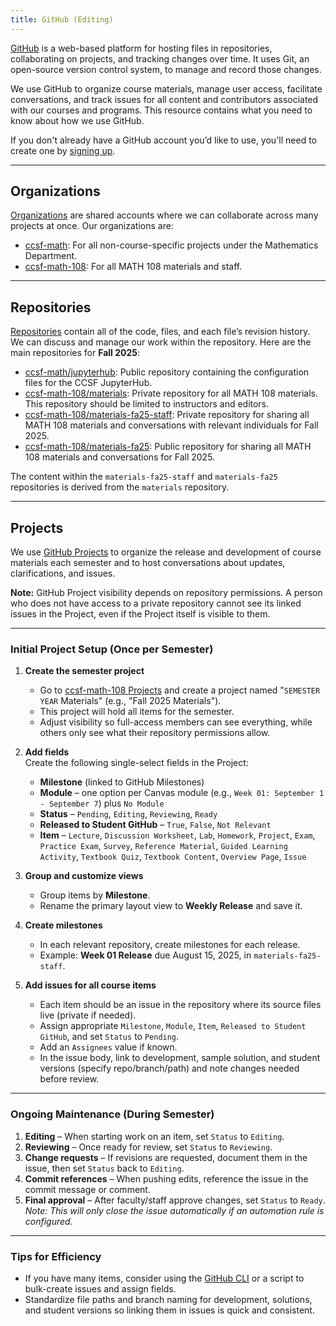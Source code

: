 ```yaml
---
title: GitHub (Editing)
---
```


[GitHub](https://github.com/) is a web-based platform for hosting files in repositories, collaborating on projects, and tracking changes over time. It uses Git, an open-source version control system, to manage and record those changes.

We use GitHub to organize course materials, manage user access, facilitate conversations, and track issues for all content and contributors associated with our courses and programs. This resource contains what you need to know about how we use GitHub.

If you don't already have a GitHub account you’d like to use, you'll need to create one by [signing up](https://github.com/signup).

---

## Organizations

[Organizations](https://docs.github.com/en/organizations/collaborating-with-groups-in-organizations/about-organizations) are shared accounts where we can collaborate across many projects at once. Our organizations are:

- [ccsf-math](https://github.com/orgs/ccsf-math): For all non-course-specific projects under the Mathematics Department.
- [ccsf-math-108](https://github.com/orgs/ccsf-math-108): For all MATH 108 materials and staff.

---

## Repositories

[Repositories](https://docs.github.com/en/repositories/creating-and-managing-repositories/about-repositories) contain all of the code, files, and each file’s revision history. We can discuss and manage our work within the repository. Here are the main repositories for **Fall 2025**:

- [ccsf-math/jupyterhub](https://github.com/ccsf-math/jupyterhub/): Public repository containing the configuration files for the CCSF JupyterHub.
- [ccsf-math-108/materials](https://github.com/ccsf-math-108/materials): Private repository for all MATH 108 materials. This repository should be limited to instructors and editors.
- [ccsf-math-108/materials-fa25-staff](https://github.com/ccsf-math-108/materials-fa25-staff): Private repository for sharing all MATH 108 materials and conversations with relevant individuals for Fall 2025.
- [ccsf-math-108/materials-fa25](https://github.com/ccsf-math-108/materials-fa25): Public repository for sharing all MATH 108 materials and conversations for Fall 2025.

The content within the `materials-fa25-staff` and `materials-fa25` repositories is derived from the `materials` repository.

---

## Projects

We use [GitHub Projects](https://docs.github.com/en/issues/planning-and-tracking-with-projects) to organize the release and development of course materials each semester and to host conversations about updates, clarifications, and issues.

**Note:** GitHub Project visibility depends on repository permissions. A person who does not have access to a private repository cannot see its linked issues in the Project, even if the Project itself is visible to them.

---

### Initial Project Setup (Once per Semester)

1. **Create the semester project**  
   - Go to [ccsf-math-108 Projects](https://github.com/orgs/ccsf-math-108/projects) and create a project named "`SEMESTER` `YEAR` Materials" (e.g., "Fall 2025 Materials").
   - This project will hold all items for the semester.  
   - Adjust visibility so full-access members can see everything, while others only see what their repository permissions allow.

2. **Add fields**  
   Create the following single-select fields in the Project:  
   - **Milestone** (linked to GitHub Milestones)  
   - **Module** – one option per Canvas module (e.g., `Week 01: September 1 - September 7`) plus `No Module`  
   - **Status** – `Pending`, `Editing`, `Reviewing`, `Ready`  
   - **Released to Student GitHub** – `True`, `False`, `Not Relevant`  
   - **Item** – `Lecture`, `Discussion Worksheet`, `Lab`, `Homework`, `Project`, `Exam`, `Practice Exam`, `Survey`, `Reference Material`, `Guided Learning Activity`, `Textbook Quiz`, `Textbook Content`, `Overview Page`, `Issue`

3. **Group and customize views**  
   - Group items by **Milestone**.  
   - Rename the primary layout view to **Weekly Release** and save it.

4. **Create milestones**  
   - In each relevant repository, create milestones for each release.  
   - Example: **Week 01 Release** due August 15, 2025, in `materials-fa25-staff`.

5. **Add issues for all course items**  
   - Each item should be an issue in the repository where its source files live (private if needed).  
   - Assign appropriate `Milestone`, `Module`, `Item`, `Released to Student GitHub`, and set `Status` to `Pending`.  
   - Add an `Assignees` value if known.  
   - In the issue body, link to development, sample solution, and student versions (specify repo/branch/path) and note changes needed before review.

---

### Ongoing Maintenance (During Semester)

1. **Editing** – When starting work on an item, set `Status` to `Editing`.
2. **Reviewing** – Once ready for review, set `Status` to `Reviewing`.
3. **Change requests** – If revisions are requested, document them in the issue, then set `Status` back to `Editing`.
4. **Commit references** – When pushing edits, reference the issue in the commit message or comment.
5. **Final approval** – After faculty/staff approve changes, set `Status` to `Ready`.  
   *Note: This will only close the issue automatically if an automation rule is configured.*

---

### Tips for Efficiency

- If you have many items, consider using the [GitHub CLI](https://cli.github.com/) or a script to bulk-create issues and assign fields.
- Standardize file paths and branch naming for development, solutions, and student versions so linking them in issues is quick and consistent.
